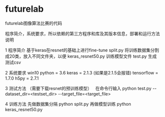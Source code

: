 # futurelab
futurelab图像算法比赛的代码

程序简介，系统要求，所以依赖的第三方程序和库及其版本信息，部署和运行方法说明

1 程序简介 基于keras在resnet的基础上进行fine-tune
split.py              将训练数据集分割成20类，放入不同文件夹，以便
keras_resnet50.py     训练模型文件
test.py               生成测试csv

2 系统要求 win10
          python = 3.6
          keras = 2.1.3 (如果是2.1.5会报错)
          tensorflow = 1.7.0
          h5py = 2.7.1
          
3 测试方法 （需要下载resnet的预训练模型）  
在命令行输入
python test.py --dataset_dir=<testset_dir> --target_file=<target_file>

4 训练方法 先做数据集分隔 
python split.py 
再做模型训练 
python keras_resnet50.py
